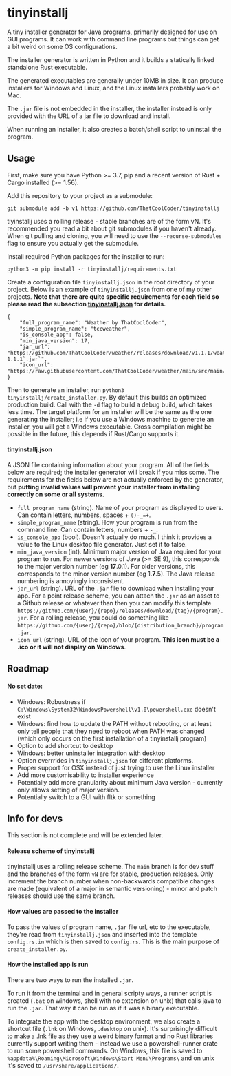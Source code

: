 # tinyinstallj

A tiny installer generator for Java programs, primarily designed for use on GUI programs. It can work with command line programs but things can get a bit weird on some OS configurations.

The installer generator is written in Python and it builds a statically linked standalone Rust executable.

The generated executables are generally under 10MB in size. It can produce installers for Windows and Linux, and the Linux installers probably work on Mac.

The `.jar` file is not embedded in the installer, the installer instead is only provided with the URL of a jar file to download and install.

When running an installer, it also creates a batch/shell script to uninstall the program.

## Usage

First, make sure you have Python >= 3.7, pip and a recent version of Rust + Cargo installed (>= 1.56).

Add this repository to your project as a submodule:
```
git submodule add -b v1 https://github.com/ThatCoolCoder/tinyinstallj
```
tiyinstallj uses a rolling release - stable branches are of the form vN. It's recommended you read a bit about git submodules if you haven't already. When git pulling and cloning, you will need to use the `--recurse-submodules` flag to ensure you actually get the submodule.

Install required Python packages for the installer to run:
```
python3 -m pip install -r tinyinstallj/requirements.txt
```

Create a configuration file `tinyinstallj.json` in the root directory of your project. Below is an example of `tinyinstallj.json` from one of my other projects. **Note that there are quite specific requirements for each field so please read the subsection [tinyinstallj.json](#tinyinstallj.json) for details.**
```
{
    "full_program_name": "Weather by ThatCoolCoder",
    "simple_program_name": "tccweather",
    "is_console_app": false,
    "min_java_version": 17,
    "jar_url": "https://github.com/ThatCoolCoder/weather/releases/download/v1.1.1/weather-1.1.1`.jar`",
    "icon_url": "https://raw.githubusercontent.com/ThatCoolCoder/weather/main/src/main/resources/icon.ico",
}
```

Then to generate an installer, run `python3 tinyinstallj/create_installer.py`. By default this builds an optimized production build. Call with the `-d` flag to build a debug build, which takes less time. The target platform for an installer will be the same as the one generating the installer; i.e if you use a Windows machine to generate an installer, you will get a Windows executable. Cross compilation might be possible in the future, this depends if Rust/Cargo supports it.

#### tinyinstallj.json

A JSON file containing information about your program. All of the fields below are required; the installer generator will break if you miss some. The requirements for the fields below are not actually enforced by the generator, but **putting invalid values will prevent your installer from installing correctly on some or all systems.**

- `full_program_name` (string). Name of your program as displayed to users. Can contain letters, numbers, spaces + `()-_=+`.
- `simple_program_name` (string). How your program is run from the command line. Can contain letters, numbers + `-_`.
- `is_console_app` (bool). Doesn't actually do much. I think it provides a value to the Linux desktop file generator. Just set it to false.
- `min_java_version` (int). Minimum major version of Java required for your program to run. For newer versions of Java (>= SE 9), this corresponds to the major version number (eg **17**.0.1). For older versions, this corresponds to the minor version number (eg 1.**7**.5). The Java release numbering is annoyingly inconsistent.
- `jar_url` (string). URL of the `.jar` file to download when installing your app. For a point release scheme, you can attach the `.jar` as an asset to a Github release or whatever than then you can modify this template `https://github.com/{user}/{repo}/releases/download/{tag}/{program}.jar`. For a rolling release, you could do something like `https://github.com/{user}/{repo}/blob/{distribution_branch}/program.jar`.
- `icon_url` (string). URL of the icon of your program. **This icon must be a .ico or it will not display on Windows**.

## Roadmap

#### No set date:

- Windows: Robustness if `C:\Windows\System32\WindowsPowershell\v1.0\powershell.exe` doesn't exist
- Windows: find how to update the PATH without rebooting, or at least only tell people that they need to reboot when PATH was changed (which only occurs on the first installation of a tinyinstallj program)
- Option to add shortcut to desktop
- Windows: better uninstaller integration with desktop
- Option overrrides in `tinyinstallj.json` for different platforms.
- Proper support for OSX instead of just trying to use the Linux installer
- Add more customisability to installer experience
- Potentially add more granularity about minimum Java version - currently only allows setting of major version.
- Potentially switch to a GUI with fltk or something

## Info for devs

This section is not complete and will be extended later.

#### Release scheme of tinyinstallj

tinyinstallj uses a rolling release scheme. The `main` branch is for dev stuff and the branches of the form `vN` are for stable, production releases. Only increment the branch number when non-backwards compatible changes are made (equivalent of a major in semantic versioning) - minor and patch releases should use the same branch.

#### How values are passed to the installer

To pass the values of program name, `.jar` file url, etc to the executable, they're read from `tinyinstallj.json` and inserted into the template `config.rs.in` which is then saved to `config.rs`. This is the main purpose of `create_installer.py`.

#### How the installed app is run

There are two ways to run the installed `.jar`.

To run it from the terminal and in general scripty ways, a runner script is created (`.bat` on windows, shell with no extension on unix) that calls java to run the `.jar`. That way it can be run as if it was a binary executable.

To integrate the app with the desktop environment, we also create a shortcut file (`.lnk` on Windows, `.desktop` on unix). It's surprisingly difficult to make a .lnk file as they use a weird binary format and no Rust libraries currently support writing them - instead we use a powershell-runner crate to run some powershell commands. On Windows, this file is saved to `%appdata%\Roaming\Microsoft\Windows\Start Menu\Programs\` and on unix it's saved to `/usr/share/applications/`.
